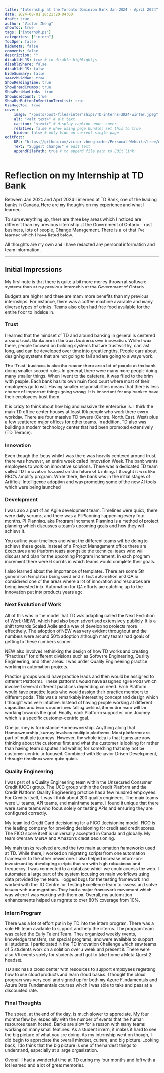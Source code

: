 ```yaml
---
title: "Internship at the Toronto Dominion Bank Jan 2024 - April 2024"
date: 2024-08-01T18:21:20-04:00
draft: true
author: "Victor Zheng"
showToc: true
tags: ["internships"]
categories: ["intern"]
TocOpen: false
hidemeta: false
comments: false
description: ""
disableHLJS: true # to disable highlightjs
disableShare: false
disableHLJS: false
hideSummary: false
searchHidden: true
ShowReadingTime: true
ShowBreadCrumbs: true
ShowPostNavLinks: true
ShowWordCount: true
ShowRssButtonInSectionTermList: true
UseHugoToc: true
cover:
    image: "/posts/post-files/internships/TD-interns-2024-winter.jpeg" # image path/url    
    alt: "<alt text>" # alt text
    caption: "<text>" # display caption under cover
    relative: false # when using page bundles set this to true
    hidden: false # only hide on current single page
editPost:
    URL: "https://github.com/victor-zheng-codes/Personal-Website/tree/main/content"
    Text: "Suggest Changes" # edit text
    appendFilePath: true # to append file path to Edit link
---
```


# Reflection on my Internship at TD Bank
 
Between Jan 2024 and April 2024 I interned at TD Bank, one of the leading banks in Canada. Here are my thoughts on my experience and what I learned.  

To sum everything up, there are three key areas which I noticed are different than my previous internship at the Government of Ontario: Trust business, lots of people, Change Management. There is a lot that I’ve learned which I have listed below.  

All thoughts are my own and I have redacted any personal information and team information.  

--- 

## Initial Impressions 

My first note is that there is quite a bit more money thrown at software systems than at my previous internship at the Government of Ontario.  

Budgets are higher and there are many more benefits than my previous internships. For instance, there was a coffee machine available and many diverse types of drinks. Teams also often had free food available for the entire floor to indulge in.  

### Trust 

I learned that the mindset of TD and around banking in general is centered around trust. Banks are in the trust business over innovation. While I was there, people focused on building systems that are trustworthy, can last long, and can be developed over time into great lengths. People care about designing systems that are not going to fail and are going to always work. 

The ‘Trust’ business is also the reason there are a lot of people at the bank doing smaller scoped roles. In general, there were many more people doing many smaller things. When I went to the cafeteria, it was filled to the brim with people. Each bank has its own main food court where most of their employees go to eat. Having smaller responsibilities means that there is less chance of important things going wrong. It is important for any bank to have their employees trust them.  

It is crazy to think about how big and massive the enterprise is. I think the main TD office center houses at least 10k people who work there every workday. There are four massive TD towers (Centre, North, East, West) plus a few scattered major offices for other teams. In addition, TD also was building a modern technology center that had been promoted extensively (TD Terrace). 

### Innovation 

Even though the focus while I was there was heavily centered around trust, there was however, an entire week called Innovation Week. The bank wants employees to work on innovative solutions. There was a dedicated TD team called TD Innovation focused on the future of banking. I thought it was like RBC’s Amplify program. While there, the bank was in the initial stages of Artificial Intelligence adoption and was promoting some of the new AI tools which were being launched. 

### Development 

I was also a part of an Agile development team. Timelines were quick, there were daily scrums, and there was a PI Planning happening every four months. PI Planning, aka Program Increment Planning is a method of project planning which discusses a team’s upcoming goals and how they will achieve it.  

You outline your timelines and what the different teams will be doing to achieve these goals. Instead of a Project Management office there are Executives and Platform leads alongside the technical leads who will discuss and plan for the upcoming Program increment. In each program increment there were 6 sprints in which teams would complete their goals.  

I also learned about the importance of templates. There are some 5th generation templates being used and in fact automation and QA is considered one of the areas where a lot of innovation and resources are being invested into. Automation for QA efforts are catching up to the innovation put into products years ago. 

### Next Evolution of Work 

All of this was in the model that TD was adapting called the Next Evolution of Work (NEW), which had also been advertised extensively publicly. It is a shift towards Scaled Agile and a way of developing projects more effectively. The adoption of NEW was very evident throughout and the numbers were around 50% adoption although many teams had goals of getting to these numbers sooner.  

NEW also involved rethinking the design of how TD works and creating “Practices” for different divisions such as Software Engineering, Quality Engineering, and other areas. I was under Quality Engineering practice working in automation projects.  

Practice groups would have practice leads and then would be assigned to different Platforms. These platforms would have assigned agile Pods which involved several different practices depending on need. Each Platform would have practice leads who would assign their practice members to different pods. This was a remarkably interesting concept and design which I thought was very intuitive. Instead of having people working at different capacities and teams sometimes falling behind, the entire team will be working towards the goal. Finally, each Platform supported one Journey which is a specific customer-centric goal.  

One journey is for instance Homeownership. Anything along that Homeownership journey involves multiple platforms. Most platforms are part of multiple journeys. However, the whole idea is that teams are now thinking about the customer first and what the customer is looking for rather than having team disputes and waiting for something that may not be customer centric or focused. Combined with Behavior Driven Development, I thought timelines were quite quick.  

### Quality Engineering 

I was part of a Quality Engineering team within the Unsecured Consumer Credit (UCC) group. The UCC group within the Credit Platform and the Credit Platform Quality Engineering practice has a few hundred employees. For Credits itself, it was I think about 200 quality engineers. The main teams were UI teams, API teams, and mainframe teams. I found it unique that there were some teams who focus solely on testing APIs and ensuring they are configured correctly.  

My team led Credit Card decisioning for a FICO decisioning model. FICO is the leading company for providing decisioning for credit and credit scores. The FICO score itself is universally accepted in Canada and globally. My team oversaw MBNA and Amazon’s credit decisioning.  

My main tasks revolved around the two main automation frameworks used at TD. While there, I worked on migrating scripts from one automation framework to the other newer one. I also helped increase return-on-investment by developing scripts that ran with high robustness and frequency. I was connected to a database which we could access the web. I automated a large part of the system focusing on main workflows using data provided by the team. I logged bugs for the testing framework and worked with the TD Centre for Testing Excellence team to assess and solve issues with our migration. They had a major framework movement which was where I was working with them on. Overall, my automation enhancements helped us migrate to over 80% coverage from 10%.  

### Intern Program 

There was a lot of effort put in by TD into the intern program. There was a sole HR team available to support and help the interns. The program team was called the Early Talent Team. They organized weekly events, knowledge transfers, ran special programs, and were available to support all students. I participated in the TD Innovation Challenge which saw teams of 5 students work on a solution over a week and present it. There were also VR events solely for students and I got to take home a Meta Quest 2 headset.  

TD also has a cloud center with resources to support employees regarding how to use cloud products and learn cloud basics. I thought the cloud program was very cool and signed up for both my Azure Fundamentals and Azure Data Fundamentals courses which I was able to take and pass at a discounted rate. 

### Final Thoughts 

The speed, at the end of the day, is much slower to appreciate. My four months flew by, especially with the number of events that the human resources team hosted. Banks are slow for a reason with many teams working on many small features. As a student intern, it makes it hard to see the big picture of what you are doing. As my internship went on though, I did begin to appreciate the overall mindset, culture, and big picture. Looking back, I do think that the big picture is one of the hardest things to understand, especially at a large organization.  

Overall, I had a wonderful time at TD during my four months and left with a lot learned and a lot of great memories. 